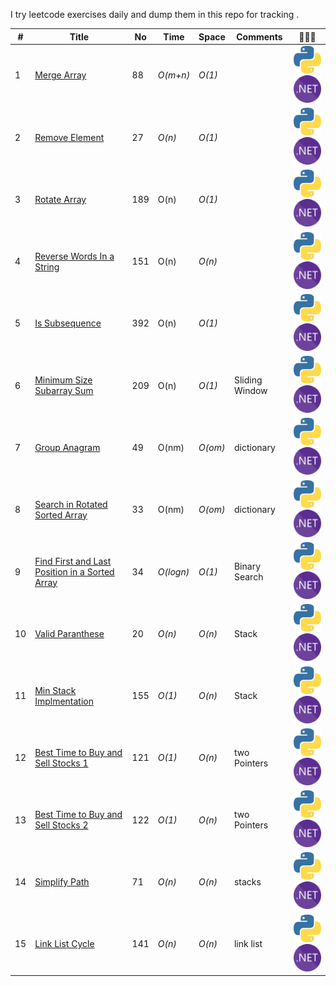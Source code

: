 I try leetcode exercises daily and dump them in this repo for tracking . 

|# | Title | No | Time | Space | Comments| 🧑🏾‍💻  
|---| ----- | --------- | ---- | ----- | -------- |-------- |
|1 | [Merge Array](https://leetcode.com/problems/merge-sorted-array/description/) | 88 | _O(m+n)_ | _O(1)_ | |![python](/assets/python.png)![C#](/assets/csharp.png)|
|2 | [Remove Element](https://leetcode.com/problems/remove-element/description/) | 27 | _O(n)_ |_O(1)_ | |![python](/assets/python.png)![C#](/assets/csharp.png)|
|3 | [Rotate Array](https://leetcode.com/problems/rotate-array/description/) | 189 | O(n) |_O(1)_| |![python](/assets/python.png)![C#](/assets/csharp.png)|
|4 | [Reverse Words In a String](https://leetcode.com/problems/reverse-words-in-a-string/) | 151 | O(n) |_O(n)_| |![python](/assets/python.png)![C#](/assets/csharp.png)|
|5 | [Is Subsequence](https://leetcode.com/problems/is-subsequence/) | 392 | O(n) |_O(1)_| |![python](/assets/python.png)![C#](/assets/csharp.png)|
|6 | [Minimum Size Subarray Sum](https://leetcode.com/problems/minimum-size-subarray-sum/) | 209 | O(n) |_O(1)_| Sliding Window|![python](/assets/python.png)![C#](/assets/csharp.png)|
|7 | [Group Anagram](https://leetcode.com/problems/group-anagrams/) | 49 | O(nm) |_O(om)_| dictionary|![python](/assets/python.png)![C#](/assets/csharp.png)|
|8 | [Search in Rotated Sorted Array](https://leetcode.com/problems/search-in-rotated-sorted-array/) | 33 | O(nm) |_O(om)_| dictionary|![python](/assets/python.png)![C#](/assets/csharp.png)|
|9 | [Find First and Last Position in a Sorted Array](https://leetcode.com/problems/find-first-and-last-position-of-element-in-sorted-array/) | 34 | _O(logn)_ |_O(1)_| Binary Search  |![python](/assets/python.png)![C#](/assets/csharp.png)|
|10 | [Valid Paranthese](https://leetcode.com/problems/valid-parentheses/) | 20 | _O(n)_ |_O(n)_| Stack|![python](/assets/python.png)![C#](/assets/csharp.png)|
|11 | [Min Stack Implmentation](https://leetcode.com/problems/min-stack/) | 155 | _O(1)_ |_O(n)_| Stack|![python](/assets/python.png)![C#](/assets/csharp.png)|
|12 | [Best Time to Buy and Sell Stocks 1](https://leetcode.com/problems/best-time-to-buy-and-sell-stock/) | 121 | _O(1)_ |_O(n)_| two Pointers|![python](/assets/python.png)![C#](/assets/csharp.png)|
|13 | [Best Time to Buy and Sell Stocks 2](https://leetcode.com/problems/best-time-to-buy-and-sell-stock-ii/) | 122 | _O(1)_ |_O(n)_| two Pointers|![python](/assets/python.png)![C#](/assets/csharp.png)|
|14 | [Simplify Path](https://leetcode.com/problems/simplify-path/) | 71 | _O(n)_ |_O(n)_| stacks|![python](/assets/python.png)![C#](/assets/csharp.png)|
|15 | [Link List Cycle](https://leetcode.com/problems/linked-list-cycle/) | 141 | _O(n)_ |_O(n)_| link list|![python](/assets/python.png)![C#](/assets/csharp.png)|
